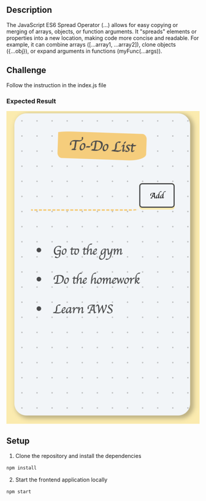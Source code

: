 ## Description
The JavaScript ES6 Spread Operator (...) allows for easy copying or merging of arrays, objects, or function arguments. It "spreads" elements or properties into a new location, making code more concise and readable. For example, it can combine arrays ([...array1, ...array2]), clone objects ({...obj}), or expand arguments in functions (myFunc(...args)).

## Challenge
Follow the instruction in the index.js file

### Expected Result
![image](./src/assets/challenge.png)

## Setup

1. Clone the repository and install the dependencies
```bash
npm install
```
2. Start the frontend application locally
```bash
npm start
```